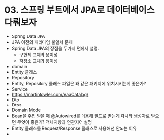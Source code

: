 # 03. 스프링 부트에서 JPA로 데이터베이스 다뤄보자
- Spring Data JPA
- JPA 이전의 패러다임 불일치 문제
- Spring Data JPA의 장점을 두가지 면에서 설명.
  - 구현체 교체의 용이성
  - 저장소 교체의 용이성
- domain
- Entity 클래스
- Repository
- Entity, Repository 클래스 파일은 왜 같은 패키지에 위치시키는게 좋은가?
- Service
- https://martinfowler.com/eaaCatalog/
- Dto
- Dtos
- Domain Model
- Bean을 주입 받을 때 @Autowired를 이용해 필드로 받는게 아니라 생성자로 받으면 무엇이 좋은가? 객체지향과 연관지어 설명
- Entity 클래스를 Request/Response 클래스로 사용해선 안되는 이유
- 
